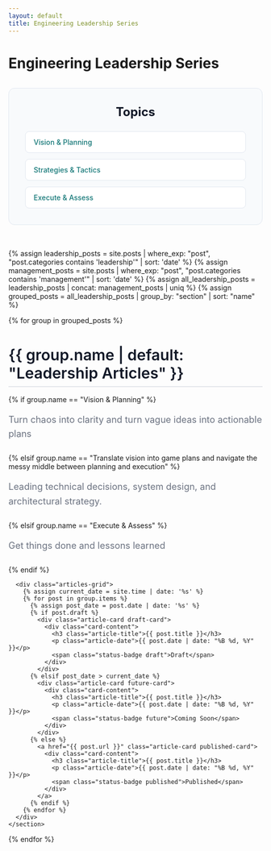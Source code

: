 ```yaml
---
layout: default
title: Engineering Leadership Series
---
```


# Engineering Leadership Series

<!-- Table of Contents -->
<div class="toc-container">
  <h2 class="toc-title">Topics</h2>
  <nav class="toc-nav">
    <a href="#phase-1" class="toc-link">Vision & Planning</a>
    <a href="#phase-2" class="toc-link">Strategies & Tactics</a>
    <a href="#phase-3" class="toc-link">Execute & Assess</a>
  </nav>
</div>

<!-- Series Articles -->
<div class="series-articles-container">
  {% assign leadership_posts = site.posts | where_exp: "post", "post.categories contains 'leadership'" | sort: 'date' %}
  {% assign management_posts = site.posts | where_exp: "post", "post.categories contains 'management'" | sort: 'date' %}
  {% assign all_leadership_posts = leadership_posts | concat: management_posts | uniq %}
  {% assign grouped_posts = all_leadership_posts | group_by: "section" | sort: "name" %}
  
  {% for group in grouped_posts %}
    <section class="phase-section" id="phase-{{ forloop.index }}">
      <h2 class="phase-title">{{ group.name | default: "Leadership Articles" }}</h2>
      {% if group.name == "Vision & Planning" %}
        <p class="phase-description">Turn chaos into clarity and turn vague ideas into actionable plans</p>
      {% elsif group.name == "Translate vision into game plans and navigate the messy middle between planning and execution" %}
        <p class="phase-description">Leading technical decisions, system design, and architectural strategy.</p>
      {% elsif group.name == "Execute & Assess" %}
        <p class="phase-description">Get things done and lessons learned</p>
      {% endif %}
      
      <div class="articles-grid">
        {% assign current_date = site.time | date: '%s' %}
        {% for post in group.items %}
          {% assign post_date = post.date | date: '%s' %}
          {% if post.draft %}
            <div class="article-card draft-card">
              <div class="card-content">
                <h3 class="article-title">{{ post.title }}</h3>
                <p class="article-date">{{ post.date | date: "%B %d, %Y" }}</p>
                <span class="status-badge draft">Draft</span>
              </div>
            </div>
          {% elsif post_date > current_date %}
            <div class="article-card future-card">
              <div class="card-content">
                <h3 class="article-title">{{ post.title }}</h3>
                <p class="article-date">{{ post.date | date: "%B %d, %Y" }}</p>
                <span class="status-badge future">Coming Soon</span>
              </div>
            </div>
          {% else %}
            <a href="{{ post.url }}" class="article-card published-card">
              <div class="card-content">
                <h3 class="article-title">{{ post.title }}</h3>
                <p class="article-date">{{ post.date | date: "%B %d, %Y" }}</p>
                <span class="status-badge published">Published</span>
              </div>
            </a>
          {% endif %}
        {% endfor %}
      </div>
    </section>
  {% endfor %}
</div>

<style>
/* Table of Contents */
.toc-container {
  background: #f8fafc;
  border: 1px solid #e2e8f0;
  border-radius: 12px;
  padding: 2rem;
  margin: 2rem 0 3rem 0;
}

.toc-title {
  font-size: 1.5rem;
  font-weight: 700;
  color: #111827;
  margin: 0 0 1.5rem 0;
  text-align: center;
}

.toc-nav {
  display: flex;
  flex-direction: column;
  gap: 0.75rem;
}

.toc-link {
  display: block;
  padding: 0.75rem 1rem;
  background: white;
  border: 1px solid #e2e8f0;
  border-radius: 8px;
  color: #157878;
  text-decoration: none;
  font-weight: 500;
  transition: all 0.2s ease;
}

.toc-link:hover {
  background: #f0fdf4;
  border-color: #157878;
  transform: translateX(4px);
}

/* Series Articles Cards */
.series-articles-container {
  margin-bottom: 3rem;
}

.articles-grid {
  display: flex;
  flex-direction: column;
  gap: 1.5rem;
  margin-top: 1.5rem;
}

.article-card {
  background: white;
  border-radius: 12px;
  padding: 1.5rem;
  text-decoration: none;
  color: inherit;
  transition: all 0.2s ease;
  box-shadow: 0 1px 3px rgba(0, 0, 0, 0.1);
  border: 2px solid transparent;
}

.article-card:hover {
  transform: translateY(-2px);
  box-shadow: 0 8px 25px rgba(0, 0, 0, 0.15);
}

/* Published Card Styling */
.published-card {
  border-color: #157878;
}

.published-card:hover {
  border-color: #0f5a5a;
  background: #f8fffe;
}

/* Draft Card Styling */
.draft-card {
  background: #f9fafb;
  border-color: #d1d5db;
  opacity: 0.8;
  cursor: default;
}

.draft-card:hover {
  background: #f3f4f6;
  border-color: #9ca3af;
}

/* Future Card Styling */
.future-card {
  background: #f3f4f6;
  border-color: #9ca3af;
  opacity: 0.9;
  cursor: default;
}

.future-card:hover {
  background: #e5e7eb;
  border-color: #6b7280;
}

/* Phase Section Styling */
.phase-section {
  margin-bottom: 3rem;
}

.phase-title {
  font-size: 1.875rem;
  font-weight: 600;
  color: #111827;
  margin-bottom: 1rem;
  padding-bottom: 0.5rem;
  border-bottom: 2px solid #e5e7eb;
}

.phase-description {
  color: #6b7280;
  font-size: 1.125rem;
  margin-bottom: 1.5rem;
  line-height: 1.6;
}

/* Card Content Styling */
.card-content {
  display: flex;
  flex-direction: column;
  gap: 0.75rem;
}

.article-title {
  font-size: 1.25rem;
  font-weight: 600;
  color: #111827;
  margin: 0;
  line-height: 1.4;
}

.article-date {
  color: #6b7280;
  font-size: 0.875rem;
  margin: 0;
}

/* Status Badge Styling */
.status-badge {
  display: inline-block;
  padding: 0.25rem 0.75rem;
  border-radius: 9999px;
  font-size: 0.75rem;
  font-weight: 500;
  text-transform: uppercase;
  letter-spacing: 0.05em;
  align-self: flex-start;
}

.status-badge.published {
  background: #d1fae5;
  color: #065f46;
}

.status-badge.draft {
  background: #fef3c7;
  color: #92400e;
}

.status-badge.future {
  background: #e0e7ff;
  color: #3730a3;
}

/* Responsive Design */
@media (max-width: 768px) {
  .toc-container {
    padding: 1.5rem;
    margin: 1.5rem 0 2rem 0;
  }
  
  .toc-title {
    font-size: 1.25rem;
  }
  
  .phase-title {
    font-size: 1.5rem;
  }
  
  .article-card {
    padding: 1.25rem;
  }
  
  .article-title {
    font-size: 1.125rem;
  }
}
</style>
